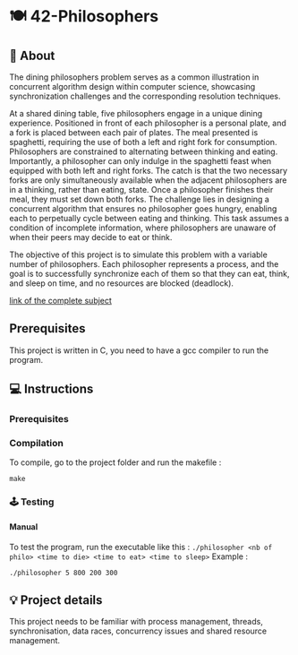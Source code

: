 # 🍽️ 42-Philosophers

## 📑 About
The dining philosophers problem serves as a common illustration in concurrent algorithm design within computer science, showcasing synchronization challenges and the corresponding resolution techniques.

At a shared dining table, five philosophers engage in a unique dining experience. Positioned in front of each philosopher is a personal plate, and a fork is placed between each pair of plates. The meal presented is spaghetti, requiring the use of both a left and right fork for consumption. Philosophers are constrained to alternating between thinking and eating. Importantly, a philosopher can only indulge in the spaghetti feast when equipped with both left and right forks. The catch is that the two necessary forks are only simultaneously available when the adjacent philosophers are in a thinking, rather than eating, state. Once a philosopher finishes their meal, they must set down both forks. The challenge lies in designing a concurrent algorithm that ensures no philosopher goes hungry, enabling each to perpetually cycle between eating and thinking. This task assumes a condition of incomplete information, where philosophers are unaware of when their peers may decide to eat or think.

The objective of this project is to simulate this problem with a variable number of philosophers. Each philosopher represents a process, and the goal is to successfully synchronize each of them so that they can eat, think, and sleep on time, and no resources are blocked (deadlock). 

<a href="https://cdn.intra.42.fr/pdf/pdf/111399/en.subject.pdf" target="_blank">link of the complete subject</a>

## Prerequisites

This project is written in C, you need to have a gcc compiler to run the program.
 

## 💻 Instructions

### Prerequisites

### Compilation

To compile, go to the project folder and run the makefile : 

`make`

### 🕹 Testing

#### Manual

To test the program, run the executable like this : `./philosopher <nb of philo> <time to die> <time to eat> <time to sleep>`
Example : 

`./philosopher 5 800 200 300`


## 💡 Project details

This project needs to be familiar with process management, threads, synchronisation, data races, concurrency issues and shared resource management.

